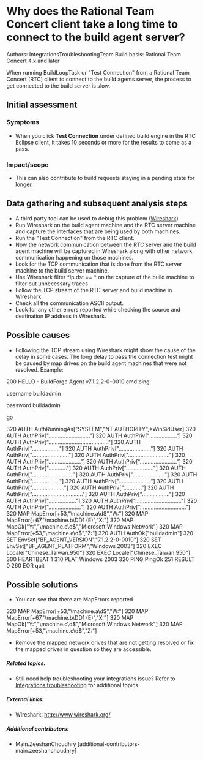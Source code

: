 # Why does the Rational Team Concert client take a long time to connect to the build agent server?

Authors: IntegrationsTroubleshootingTeam Build basis: Rational
Team Concert 4.x and later 


When running BuildLoopTask or "Test Connection" from a Rational Team
Concert (RTC) client to connect to the build agents server, the process
to get connected to the build server is slow.

## Initial assessment

### Symptoms

-   When you click **Test Connection** under defined build engine in the
    RTC Eclipse client, it takes 10 seconds or more for the results to
    come as a pass.

### Impact/scope

-   This can also contribute to build requests staying in a pending
    state for longer.

## Data gathering and subsequent analysis steps

-   A third party tool can be used to debug this problem
    ([Wireshark](http://www.wireshark.org/))
-   Run Wireshark on the build agent machine and the RTC server machine
    and capture the interfaces that are being used by both machines.
-   Run the "Test Connection" from the RTC client.
-   Now the network communication between the RTC server and the build
    agent machine will be captured in Wireshark along with other network
    communication happening on those machines.
-   Look for the TCP communication that is done from the RTC server
    machine to the build server machine.
-   Use Wireshark filter \*ip.dst == \* on the capture of the build
    machine to filter out unnecessary traces
-   Follow the TCP stream of the RTC server and build machine in
    Wireshark.
-   Check all the communication ASCII output.
-   Look for any other errors reported while checking the source and
    destination IP address in Wireshark.

## Possible causes

-   Following the TCP stream using Wireshark might show the cause of the
    delay in some cases. The long delay to pass the connection test
    might be caused by map drives on the build agent machines that were
    not resolved. Example:

200 HELLO - BuildForge Agent v7.1.2.2-0-0010 cmd ping

username buildadmin

password buildadmin

go

320 AUTH AuthRunningAs\["SYSTEM","NT AUTHORITY",\*WinSidUser\] 320 AUTH
AuthPriv\["..........................."\] 320 AUTH
AuthPriv\[".................."\] 320 AUTH
AuthPriv\["......................................."\] 320 AUTH
AuthPriv\[".................."\] 320 AUTH
AuthPriv\["....................."\] 320 AUTH
AuthPriv\["........................"\] 320 AUTH
AuthPriv\["..........................."\] 320 AUTH
AuthPriv\["....................."\] 320 AUTH
AuthPriv\["........................"\] 320 AUTH
AuthPriv\["............"\] 320 AUTH AuthPriv\[".................."\] 320
AUTH AuthPriv\["..........................."\] 320 AUTH
AuthPriv\["....................."\] 320 AUTH
AuthPriv\[".................."\] 320 AUTH
AuthPriv\["....................."\] 320 AUTH
AuthPriv\["....................."\] 320 AUTH AuthPriv\["............"\]
320 AUTH AuthPriv\["................................."\] 320 AUTH
AuthPriv\[".................."\] 320 AUTH
AuthPriv\[".................."\] 320 AUTH
AuthPriv\[".............................."\] 320 AUTH
AuthPriv\["....................."\] 320 AUTH
AuthPriv\[".............................."\] 320 MAP
MapError\[+53,"\\machine.a\d\$","W:"\] 320 MAP
MapError\[+67,"\\machine.b\DD1 (E)","X:"\] 320 MAP
MapOk\["Y:","\\machine.c\d\$","Microsoft Windows Network"\] 320 MAP
MapError\[+53,"\\machine.e\d\$","Z:"\] 320 AUTH AuthOk\["buildadmin"\]
320 SET EnvSet\["BF_AGENT_VERSION","7.1.2.2-0-0010"\] 320 SET
EnvSet\["BF_AGENT_PLATFORM","Windows 2003"\] 320 EXEC
Locale\["Chinese_Taiwan.950"\] 320 EXEC Locale\["Chinese_Taiwan.950"\]
300 HEARTBEAT 1 310 PLAT Windows 2003 320 PING PingOk 251 RESULT 0 260
EOR quit

## Possible solutions

-   You can see that there are MapErrors reported

320 MAP MapError\[+53,"\\machine.a\d\$","W:"\] 320 MAP
MapError\[+67,"\\machine.b\DD1 (E)","X:"\] 320 MAP
MapOk\["Y:","\\machine.c\d\$","Microsoft Windows Network"\] 320 MAP
MapError\[+53,"\\machine.e\d\$","Z:"\]

-   Remove the mapped network drives that are not getting resolved or
    fix the mapped drives in question so they are accessible.

##### Related topics: 

-   Still need help troubleshooting your integrations issue? Refer to
    [Integrations troubleshooting](IntegrationsTroubleshooting) for
    additional topics.

##### External links: 

-   Wireshark: <http://www.wireshark.org/>

##### Additional contributors: 
-   Main.ZeeshanChoudhry [additional-contributors-main.zeeshanchoudhry]
